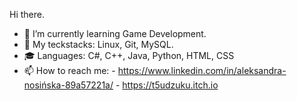 Hi there.

- 🌱 I’m currently learning Game Development.
- 🤔 My teckstacks: Linux, Git, MySQL.
- 🎓 Languages: C#, C++, Java, Python, HTML, CSS
- 📫 How to reach me: 
                  - https://www.linkedin.com/in/aleksandra-nosińska-89a57221a/
                  - https://t5udzuku.itch.io

